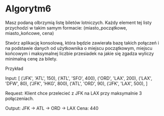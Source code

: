 # Algorytm6

Masz podaną olbrzymią listę biletów lotniczych. Każdy element tej listy przychodzi w takim samym formacie: 
(miasto_początkowe, miasto_końcowe, cena)


Stwórz aplikację konsolową, która będzie zawierała bazę takich połączeń i na podstawie danych od użytkownika o miejscu początkowym, miejscu końcowym i maksymalnej liczbie przesiadek na jakie się zgadza wyliczy minimalną cenę za bilety.

Przykład

Input:
[
  ('JFK', 'ATL', 150),
  ('ATL', 'SFO', 400),
  ('ORD', 'LAX', 200),
  ('LAX', 'DFW', 80),
  ('JFK', 'HKG', 800),
  ('ATL', 'ORD', 90),
  ('JFK', 'LAX', 500),
]

Request:
Klient chce przelecieć z JFK na LAX przy maksymalnie 3 połączeniach.


Output:
JFK -> ATL -> ORD -> LAX
Cena: 440
